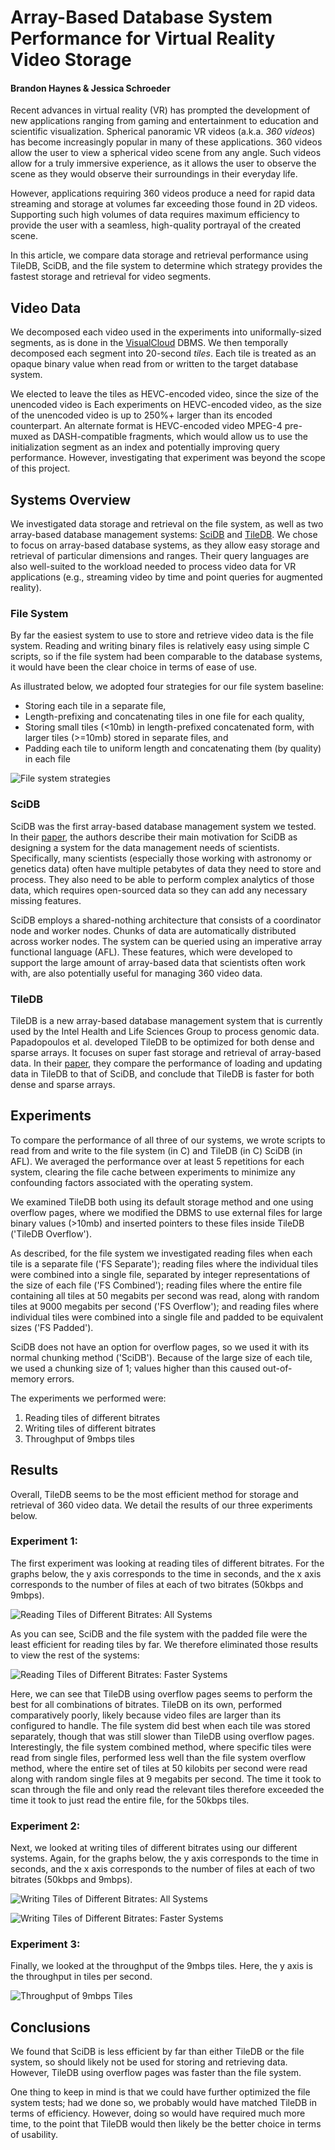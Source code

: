 # Array-Based Database System Performance for Virtual Reality Video Storage
#### Brandon Haynes & Jessica Schroeder

Recent advances in virtual reality (VR) has prompted the development of new applications ranging from gaming and entertainment to education and scientific visualization.  Spherical panoramic VR videos (a.k.a. *360 videos*) has become increasingly popular in many of these applications.  360 videos allow the user to view a spherical video scene from any angle.  Such videos allow for a truly immersive experience, as it allows the user to observe the scene as they would observe their surroundings in their everyday life.

However, applications requiring 360 videos produce a need for rapid data streaming and storage at volumes far exceeding those found in 2D videos.  Supporting such high volumes of data requires maximum efficiency to provide the user with a seamless, high-quality portrayal of the created scene. 

In this article, we compare data storage and retrieval performance using TileDB, SciDB, and the file system to determine which strategy provides the fastest storage and retrieval for video segments.  

## Video Data

We decomposed each video used in the experiments into uniformally-sized segments, as is done in the [VisualCloud](http://visualcloud.cs.washington.edu) DBMS.  We then temporally decomposed each segment into 20-second *tiles*.  Each tile is treated as an opaque binary value when read from or written to the target database system.

We elected to leave the tiles as HEVC-encoded video, since the size of the unencoded video is 
Each  experiments on HEVC-encoded video, as the size of the unencoded video is up to 250%+ larger than its encoded counterpart.  An alternate format is HEVC-encoded video MPEG-4 pre-muxed as DASH-compatible fragments, which would allow us to use the initialization segment as an index and potentially improving query performance.  However, investigating that experiment was beyond the scope of this project.

## Systems Overview
We investigated data storage and retrieval on the file system, as well as two array-based database management systems: [SciDB](http://www.paradigm4.com/try_scidb/) and [TileDB](http://istc-bigdata.org/tiledb/).  We chose to focus on array-based database systems, as they allow easy storage and retrieval of particular dimensions and ranges.  Their query languages are also well-suited to the workload needed to process video data for VR applications (e.g., streaming video by time and point queries for augmented reality).

### File System
By far the easiest system to use to store and retrieve video data is the file system.  Reading and writing binary files is relatively easy using simple C scripts, so if the file system had been comparable to the database systems, it would have been the clear choice in terms of ease of use.

As illustrated below, we adopted four strategies for our file system baseline:

* Storing each tile in a separate file,
* Length-prefixing and concatenating tiles in one file for each quality,
* Storing small tiles (<10mb) in length-prefixed concatenated form, with larger tiles (>=10mb) stored in separate files, and
* Padding each tile to uniform length and concatenating them (by quality) in each file 

![File system strategies](https://github.com/BrandonHaynes/filesystem_experiments/raw/master/filesystem-strategies.png)

### SciDB
SciDB was the first array-based database management system we tested.  In their [paper](http://doi.org/10.1007/978-3-642-22351-8_1), the authors describe their main motivation for SciDB as designing a system for the data management needs of scientists.  Specifically, many scientists (especially those working with astronomy or genetics data) often have multiple petabytes of data they need to store and process.  They also need to be able to perform complex analytics of those data, which requires open-sourced data so they can add any necessary missing features.

SciDB employs a shared-nothing architecture that consists of a coordinator node and worker nodes.  Chunks of data are automatically distributed across worker nodes.  The system can be queried using an imperative array functional language (AFL).  These features, which were developed to support the large amount of array-based data that scientists often work with, are also potentially useful for managing 360 video data.

### TileDB
TileDB is a new array-based database management system that is currently used by the Intel Health and Life Sciences Group to process genomic data.  Papadopoulos et al. developed TileDB to be optimized for both dense and sparse arrays.  It focuses on super fast storage and retrieval of array-based data.  In their [paper](https://doi.org/10.14778/3025111.3025117), they compare the performance of loading and updating data in TileDB to that of SciDB, and conclude that TileDB is faster for both dense and sparse arrays.


## Experiments
To compare the performance of all three of our systems, we wrote scripts to read from and write to the file system (in C) and TileDB (in C) SciDB (in AFL).  We averaged the performance over at least 5 repetitions for each system, clearing the file cache between experiments to minimize any confounding factors associated with the operating system.  

We examined TileDB both using its default storage method and one using overflow pages, where we modified the DBMS to use external files for large binary values (>10mb) and inserted pointers to these files inside TileDB ('TileDB Overflow').  

As described, for the file system we investigated reading files when each tile is a separate file ('FS Separate'); reading files where the individual tiles were combined into a single file, separated by integer representations of the size of each file ('FS Combined'); reading files where the entire file containing all tiles at 50 megabits per second was read, along with random tiles at 9000 megabits per second ('FS Overflow'); and reading files where individual tiles were combined into a single file and padded to be equivalent sizes ('FS Padded').  

SciDB does not have an option for overflow pages, so we used it with its normal chunking method ('SciDB').  Because of the large size of each tile, we used a chunking size of 1; values higher than this caused out-of-memory errors.

The experiments we performed were: 

1. Reading tiles of different bitrates
2. Writing tiles of different bitrates 
3. Throughput of 9mbps tiles

## Results
Overall, TileDB seems to be the most efficient method for storage and retrieval of 360 video data.  We detail the results of our three experiments below.

### Experiment 1:
The first experiment was looking at reading tiles of different bitrates.  For the graphs below, the y axis corresponds to the time in seconds, and the x axis corresponds to the number of files at each of two bitrates (50kbps and 9mbps).

![Reading Tiles of Different Bitrates: All Systems](images/reading_Full.png)

As you can see, SciDB and the file system with the padded file were the least efficient for reading tiles by far.  We therefore eliminated those results to view the rest of the systems:

![Reading Tiles of Different Bitrates: Faster Systems](images/reading_Truncated.png)

Here, we can see that TileDB using overflow pages seems to perform the best for all combinations of bitrates.  TileDB on its own, performed comparatively poorly, likely because video files are larger than its configured to handle.  The file system did best when each tile was stored separately, though that was still slower than TileDB using overflow pages.  Interestingly, the file system combined method, where specific tiles were read from single files, performed less well than the file system overflow method, where the entire set of tiles at 50 kilobits per second were read along with random single files at 9 megabits per second.  The time it took to scan through the file and only read the relevant tiles therefore exceeded the time it took to just read the entire file, for the 50kbps tiles.


### Experiment 2:
Next, we looked at writing tiles of different bitrates using our different systems.  Again, for the graphs below, the y axis corresponds to the time in seconds, and the x axis corresponds to the number of files at each of two bitrates (50kbps and 9mbps).

![Writing Tiles of Different Bitrates: All Systems](images/writing_Full.png)

<talk about results when we have them>

![Writing Tiles of Different Bitrates: Faster Systems](images/writing_Truncated.png)

<talk about results when we have them>

### Experiment 3:
Finally, we looked at the throughput of the 9mbps tiles.  Here, the y axis is the throughput in tiles per second.

![Throughput of 9mbps Tiles](images/throughput.png)


## Conclusions 
We found that SciDB is less efficient by far than either TileDB or the file system, so should likely not be used for storing and retrieving data.  However, TileDB using overflow pages was faster than the file system.

One thing to keep in mind is that we could have further optimized the file system tests; had we done so, we probably would have matched TileDB in terms of efficiency.  However, doing so would have required much more time, to the point that TileDB would then likely be the better choice in terms of usability. 
